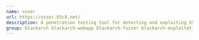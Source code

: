 ```yaml
---
name: xsser
url: https://xsser.03c8.net/
description: A penetration testing tool for detecting and exploiting XSS vulnerabilites.
group: blackarch blackarch-webapp blackarch-fuzzer blackarch-exploitation
---
```

